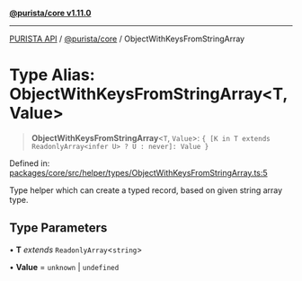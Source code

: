 [**@purista/core v1.11.0**](../README.md)

***

[PURISTA API](../../../packages.md) / [@purista/core](../README.md) / ObjectWithKeysFromStringArray

# Type Alias: ObjectWithKeysFromStringArray\<T, Value\>

> **ObjectWithKeysFromStringArray**\<`T`, `Value`\>: `{ [K in T extends ReadonlyArray<infer U> ? U : never]: Value }`

Defined in: [packages/core/src/helper/types/ObjectWithKeysFromStringArray.ts:5](https://github.com/puristajs/purista/blob/master/packages/core/src/helper/types/ObjectWithKeysFromStringArray.ts#L5)

Type helper which can create a typed record, based on given string array type.

## Type Parameters

• **T** *extends* `ReadonlyArray`\<`string`\>

• **Value** = `unknown` \| `undefined`
